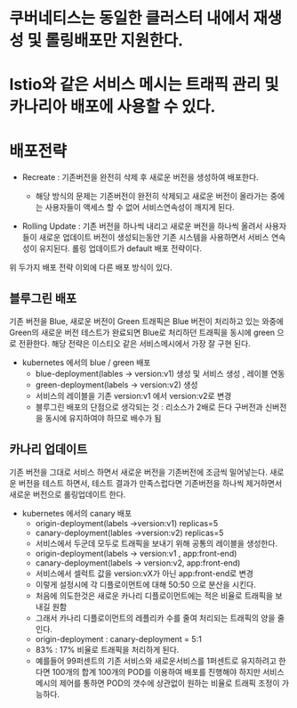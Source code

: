 # 쿠버네티스는 동일한 클러스터 내에서 재생성 및 롤링배포만 지원한다.
# Istio와 같은 서비스 메시는 트래픽 관리 및 카나리아 배포에 사용할 수 있다.

# 배포전략
* Recreate : 기존버전을 완전히 삭제 후 새로운 버전을 생성하여 배포한다.
  - 해당 방식의 문제는 기존버전이 완전히 삭제되고 새로운 버전이 올라가는 중에는
    사용자들이 액세스 할 수 없어 서비스연속성이 깨지게 된다.

* Rolling Update : 기존 버전을 하나씩 내리고 새로운 버전을 하나씩 올려서
  사용자들이 새로운 업데이트 버전이 생성되는동안 기존 시스템을 사용하면서
  서비스 연속성이 유지된다.
  롤링 업데이트가 default 배포 전략이다.

위 두가지 배포 전략 이외에 다른 배포 방식이 있다.

## 블루그린 배포
  기존 버전을 Blue, 새로운 버전이 Green
  트래픽은 Blue 버전이 처리하고 있는 와중에 Green의 새로운 버전 테스트가 완료되면 Blue로 처리하던 트래픽을 동시에 green 으로 전환한다.
  해당 전략은 이스티오 같은 서비스메시에서 가장 잘 구현 된다.

  - kubernetes 에서의 blue / green 배포
    - blue-deployment(lables -> version:v1) 생성 및 서비스 생성 , 레이블 연동
    - green-deployment(labels -> version:v2) 생성
    - 서비스의 레이블을 기존 version:v1 에서 version:v2로 변경
    - 블루그린 배포의 단점으로 생각되는 것 : 리소스가 2배로 든다
      구버전과 신버전을 동시에 유지하여야 하므로 배수가 됨

## 카나리 업데이트
  기존 버전을 그대로 서비스 하면서 새로운 버전을 기존버전에 조금씩 밀어넣는다.
  새로운 버전을 테스트 하면서, 테스트 결과가 만족스럽다면 기존버전을 하나씩 제거하면서 새로운 버전으로 롤링업데이트 한다.
  
  - kubernetes 에서의 canary 배포
    - origin-deployment(labels ->version:v1) replicas=5
    - canary-deployment(lables ->version:v2) replicas=5
    - 서비스에서 두군데 모두로 트래픽을 보내기 위해 공통의 레이블을 생성한다.
    - origin-deployment(labels -> version:v1 , app:front-end)
    - canary-deployment(labels -> version:v2, app:front-end)
    - 서비스에서 셀럭트 값을 version:vX가 아닌 app:front-end로 변경
    - 이렇게 설정시에 각 디플로이먼트에 대해 50:50 으로 분산을 시킨다.
    - 처음에 의도한것은 새로운 카나리 디플로이먼트에는 적은 비율로 트래픽을 보내길 원함
    - 그래서 카나리 디플로이먼트의 레플리카 수를 줄여 처리되는 트래픽의 양을 줄인다.
    - origin-deployment : canary-deployment = 5:1
    - 83% : 17% 비율로 트래픽을 처리하게 된다.
    - 예를들어 99퍼센트의 기존 서비스와 새로운서비스를 1퍼센트로 유지하려고 한다면 100개의 합계 100개의 POD를 이용하여 배포를 진행해야 하지만 서비스메시의 제어를 통하면 POD의 갯수에 상관없이 원하는 비율로 트래픽 조정이 가능하다.